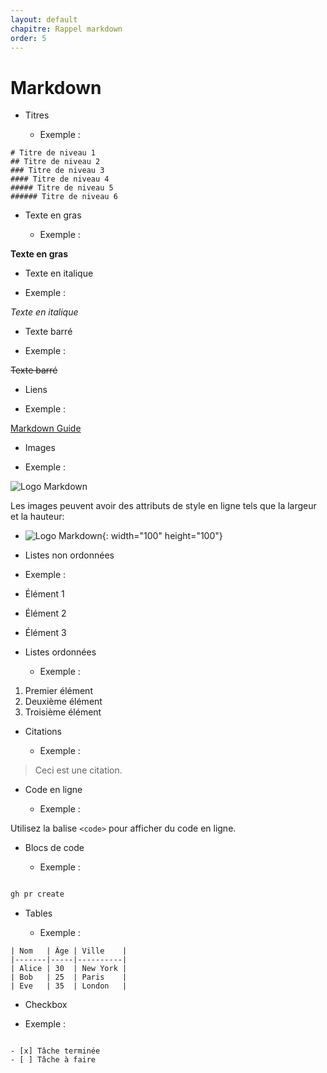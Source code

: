 ```yaml
---
layout: default
chapitre: Rappel markdown
order: 5
---
```

# Markdown

<!-- note -->
- Titres

  - Exemple :
```
# Titre de niveau 1
## Titre de niveau 2
### Titre de niveau 3
#### Titre de niveau 4
##### Titre de niveau 5
###### Titre de niveau 6
```

-  Texte en gras

   - Exemple :

**Texte en gras**



- Texte en italique

 - Exemple :

*Texte en italique*


-  Texte barré

 - Exemple :

~~Texte barré~~



- Liens

 - Exemple :

[Markdown Guide](https://www.markdownguide.org/)



- Images

 - Exemple :

![Logo Markdown](/lab-markdown/5.Rappel-markdown/images/markdownlogo.png)

Les images peuvent avoir des attributs de style en ligne tels que la largeur et la hauteur:


- ![Logo Markdown](/lab-markdown/5.Rappel-markdown/images/markdownlogo.png){: width="100" height="100"}






- Listes non ordonnées

 -  Exemple :

- Élément 1
- Élément 2
- Élément 3



- Listes ordonnées

  - Exemple :

1. Premier élément
2. Deuxième élément
3. Troisième élément



-  Citations

    - Exemple :

> Ceci est une citation.


-  Code en ligne

     - Exemple :

Utilisez la balise `<code>` pour afficher du code en ligne.


-  Blocs de code

     - Exemple :


```markdown

gh pr create 

```

- Tables

  - Exemple :

```table
| Nom   | Âge | Ville    |
|-------|-----|----------|
| Alice | 30  | New York |
| Bob   | 25  | Paris    |
| Eve   | 35  | London   |

```


-  Checkbox

 -  Exemple :
   
```checkbox

- [x] Tâche terminée
- [ ] Tâche à faire
  
```




